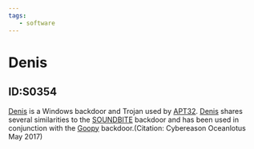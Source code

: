 ```yaml
---
tags:
   - software
---
```

# Denis
## ID:S0354
[Denis](/mitre/software/S0354) is a Windows backdoor and Trojan used by [APT32](/mitre/groups/G0050). [Denis](/mitre/software/S0354) shares several similarities to the [SOUNDBITE](/mitre/software/S0157) backdoor and has been used in conjunction with the [Goopy](/mitre/software/S0477) backdoor.(Citation: Cybereason Oceanlotus May 2017)
